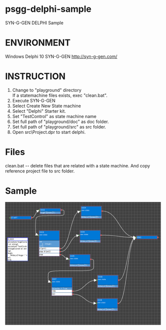 # psgg-delphi-sample
SYN-G-GEN  DELPHI Sample

# ENVIRONMENT

Windows
Delphi 10
SYN-G-GEN http://syn-g-gen.com/

# INSTRUCTION

1. Change to "playground" directory  
   If a statemachine files exists, exec "clean.bat".  
2. Execute SYN-G-GEN  
3. Select Create New State machine  
4. Select "Delphi" Starter kit.  
5. Set "TestControl" as state machine name  
6. Set full path of "playground/doc" as doc folder.  
7. Set full path of "playground/src" as src folder.  
8. Open src\Project.dpr to start delphi.  

# Files

clean.bat -- delete files that are related with a state machine. And copy reference project file to src folder.

# Sample

<img src="https://github.com/NNNIC/psgg-delphi-sample/raw/master/wiki/sample.png" width="1800px" />  
